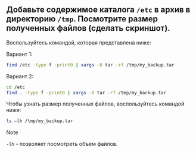 ## Добавьте содержимое каталога `/etc` в архив в директорию `/tmp`. Посмотрите размер полученных файлов (сделать скриншот).

Воспользуйтесь командой, которая представлена ниже: 

Вариант 1: 

```bash
find /etc -type f -print0 | xargs -0 tar -rf /tmp/my_backup.tar
```

Вариант 2:

```bash
cd /etc
find . -type f -print0 | xargs -0 tar -rf /tmp/my_backup.tar
```

Чтобы узнать размер полученных файлов, воспользуйтесь командой ниже: 

```bash
ls –lh /tmp/my_backup.tar
```

> [!NOTE]
> `-lh` - позволяет посмотреть объем файлов.
